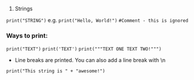 1. Strings

`print("STRING")`
e.g. `print("Hello, World!")`
`#Comment - this is ignored`
### Ways to print:
`print("TEXT")`
`print('TEXT')`
`print("""TEXT ONE
TEXT TWO!""")`
- Line breaks are printed. You can also add a line break with \n

`print("This string is " + "awesome!")`